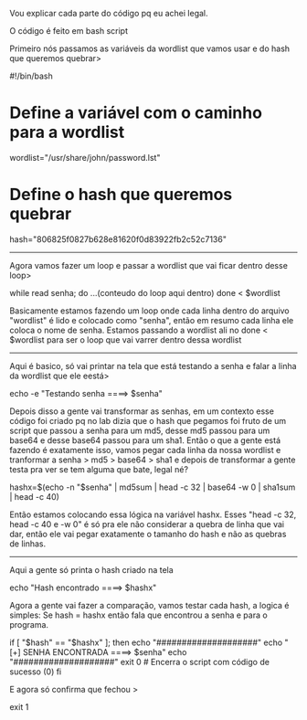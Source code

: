 Vou explicar cada parte do código pq eu achei legal.

O código é feito em bash script

Primeiro nós passamos as variáveis da wordlist que vamos usar e do hash que queremos quebrar>

#!/bin/bash

# Define a variável com o caminho para a wordlist
wordlist="/usr/share/john/password.lst"

# Define o hash que queremos quebrar
hash="806825f0827b628e81620f0d83922fb2c52c7136"

--------------

Agora vamos fazer um loop e passar a wordlist que vai ficar dentro desse loop>

while read senha; do
        ...(conteudo do loop aqui dentro)
done < $wordlist

Basicamente estamos fazendo um loop onde cada linha dentro do arquivo "wordlist" é lido e colocado
como "senha", então em resumo cada linha ele coloca o nome de senha. Estamos passando a wordlist
ali no done < $wordlist para ser o loop que vai varrer dentro dessa wordlist

-------------

Aqui é basico, só vai printar na tela que está testando a senha e falar a linha da wordlist que ele eestá>

echo -e "Testando senha ====> $senha"

Depois disso a gente vai transformar as senhas, em um contexto esse código foi criado pq no lab
dizia que o hash que pegamos foi fruto de um script que passou a senha para um md5, desse md5
passou para um base64 e desse base64 passou para um sha1. Então o que a gente está fazendo é
exatamente isso, vamos pegar cada linha da nossa wordlist e tranformar a senha > md5 > base64 > sha1
e depois de transformar a gente testa pra ver se tem alguma que bate, legal né?

hashx=$(echo -n "$senha" | md5sum | head -c 32 | base64 -w 0 | sha1sum | head -c 40)
    
Então estamos colocando essa lógica na variável hashx. Esses "head -c 32, head -c 40 e -w 0" é
só pra ele não considerar a quebra de linha que vai dar, então ele vai pegar exatamente o 
tamanho do hash e não as quebras de linhas.

--------------

Aqui a gente só printa o hash criado na tela

echo "Hash encontrado ====> $hashx"

Agora a gente vai fazer a comparação, vamos testar cada hash, a logica é simples:
Se hash = hashx então fala que encontrou a senha e para o programa.

 if [ "$hash" == "$hashx" ]; then
        echo "####################"
        echo "[+] SENHA ENCONTRADA ====> $senha"
        echo "####################"
        exit 0  # Encerra o script com código de sucesso (0)
 fi


E agora só confirma que fechou > 

exit 1
